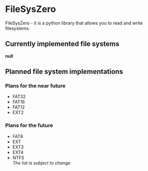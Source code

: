# FileSysZero
FileSysZero - it is a python library that allows you to read and write filesystems.

## Currently implemented file systems
**null**

## Planned file system implementations
### Plans for the near future
 * FAT32
 * FAT16
 * FAT12
 * EXT2

### Plans for the future
 * FAT8
 * EXT
 * EXT3
 * EXT4
 * NTFS\
 *The list is subject to change*
